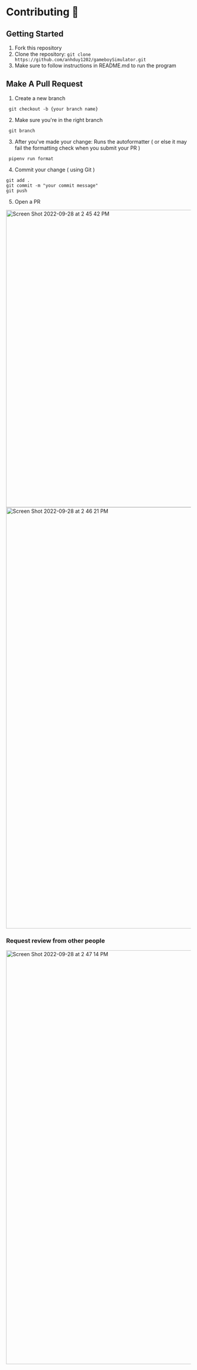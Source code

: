 # Contributing 🤝

## Getting Started

1. Fork this repository
2. Clone the repository: ```git clone https://github.com/anhduy1202/gameboySimulator.git```
3. Make sure to follow instructions in README.md to run the program

## Make A Pull Request

1. Create a new branch

``` git checkout -b {your branch name}```

2. Make sure you're in the right branch

``` git branch```

3. After you've made your change: Runs the autoformatter ( or else it may fail the formatting check when you submit your PR )

`` pipenv run format``

4. Commit your change ( using Git )

``` 
git add .
git commit -m "your commit message"
git push   
```

5. Open a PR

<img width="808" alt="Screen Shot 2022-09-28 at 2 45 42 PM" src="https://user-images.githubusercontent.com/58461444/192895745-2d11071b-931c-4d1a-af4b-32dc904175ce.png">

<img width="1145" alt="Screen Shot 2022-09-28 at 2 46 21 PM" src="https://user-images.githubusercontent.com/58461444/192895768-89b76832-7040-4e29-9e30-8435427b4735.png">


### Request review from other people 

<img width="1125" alt="Screen Shot 2022-09-28 at 2 47 14 PM" src="https://user-images.githubusercontent.com/58461444/192895799-1dc6fed9-82e7-4834-b46c-dff0b68ae401.png">

